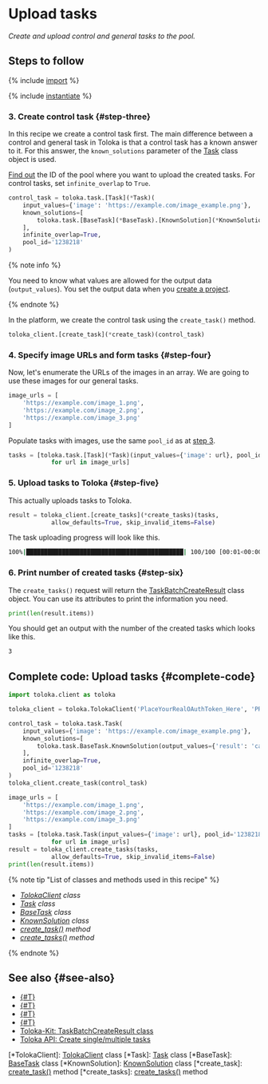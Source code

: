 # Upload tasks

_Create and upload control and general tasks to the pool._

## Steps to follow

{% include [import](../_includes/recipes/import.md) %}

{% include [instantiate](../_includes/recipes/instantiate.md) %}

### 3. Create control task {#step-three}

In this recipe we create a control task first. The main difference between a control and general task in Toloka is that a control task has a known answer to it. For this answer, the `known_solutions` parameter of the [Task](../reference/toloka.client.task.Task.md) class object is used.

[Find out](./get-pools.md) the ID of the pool where you want to upload the created tasks. For control tasks, set `infinite_overlap` to `True`.

```python
control_task = toloka.task.[Task](*Task)(
    input_values={'image': 'https://example.com/image_example.png'},
    known_solutions=[
        toloka.task.[BaseTask](*BaseTask).[KnownSolution](*KnownSolution)(output_values={'result': 'cat'})
    ],
    infinite_overlap=True,
    pool_id='1238218'
)
```

{% note info %}

You need to know what values are allowed for the output data (`output_values`). You set the output data when you [create a project](./create-project.md#step-three).

{% endnote %}

In the platform, we create the control task using the `create_task()` method.

```python
toloka_client.[create_task](*create_task)(control_task)
```

### 4. Specify image URLs and form tasks {#step-four}

Now, let's enumerate the URLs of the images in an array. We are going to use these images for our general tasks.

```python
image_urls = [
    'https://example.com/image_1.png',
    'https://example.com/image_2.png',
    'https://example.com/image_3.png'
]
```

Populate tasks with images, use the same `pool_id` as at [step 3](#step-three).

```python
tasks = [toloka.task.[Task](*Task)(input_values={'image': url}, pool_id='1238218')
            for url in image_urls]
```

### 5. Upload tasks to Toloka {#step-five}

This actually uploads tasks to Toloka.

```python
result = toloka_client.[create_tasks](*create_tasks)(tasks,
            allow_defaults=True, skip_invalid_items=False)
```

The task uploading progress will look like this.

```bash
100%|████████████████████████████████████████████| 100/100 [00:01<00:00, 52.35it/s]
```

### 6. Print number of created tasks {#step-six}

The `create_tasks()` request will return the [TaskBatchCreateResult](../reference/toloka.client.batch_create_results.TaskBatchCreateResult.md) class object. You can use its attributes to print the information you need.

```python
print(len(result.items))
```

You should get an output with the number of the created tasks which looks like this.

```bash
3
```

## Complete code: Upload tasks {#complete-code}

```python
import toloka.client as toloka

toloka_client = toloka.TolokaClient('PlaceYourRealOAuthToken_Here', 'PRODUCTION')

control_task = toloka.task.Task(
    input_values={'image': 'https://example.com/image_example.png'},
    known_solutions=[
        toloka.task.BaseTask.KnownSolution(output_values={'result': 'cat'})
    ],
    infinite_overlap=True,
    pool_id='1238218'
)
toloka_client.create_task(control_task)

image_urls = [
    'https://example.com/image_1.png',
    'https://example.com/image_2.png',
    'https://example.com/image_3.png'
]
tasks = [toloka.task.Task(input_values={'image': url}, pool_id='1238218')
            for url in image_urls]
result = toloka_client.create_tasks(tasks,
            allow_defaults=True, skip_invalid_items=False)
print(len(result.items))
```

{% note tip "List of classes and methods used in this recipe" %}

- _[TolokaClient](../reference/toloka.client.TolokaClient.md) class_
- _[Task](../reference/toloka.client.task.Task.md) class_
- _[BaseTask](../reference/toloka.client.task.BaseTask.md) class_
- _[KnownSolution](../reference/toloka.client.task.BaseTask.KnownSolution.md) class_
- _[create_task()](../reference/toloka.client.TolokaClient.create_task.md) method_
- _[create_tasks()](../reference/toloka.client.TolokaClient.create_tasks.md) method_

{% endnote %}

## See also {#see-also}

- [{#T}](../../guide/concepts/overview.md)
- [{#T}](./learn-basics.md)
- [{#T}](./use-cases.md)
- [{#T}](../../guide/concepts/goldenset.md)
- [Toloka-Kit: TaskBatchCreateResult class](../reference/toloka.client.batch_create_results.TaskBatchCreateResult.md)
- [Toloka API: Create single/multiple tasks](https://toloka.ai/docs/api/api-reference/#post-/tasks)

[*TolokaClient]: [TolokaClient](../reference/toloka.client.TolokaClient.md) class
[*Task]: [Task](../reference/toloka.client.task.Task.md) class
[*BaseTask]: [BaseTask](../reference/toloka.client.task.BaseTask.md) class
[*KnownSolution]: [KnownSolution](../reference/toloka.client.task.BaseTask.KnownSolution.md) class
[*create_task]: [create_task()](../reference/toloka.client.TolokaClient.create_task.md) method
[*create_tasks]: [create_tasks()](../reference/toloka.client.TolokaClient.create_tasks.md) method